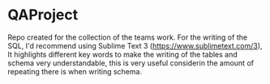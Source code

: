 # QAProject
Repo created for the collection of the teams work.
For the writing of the SQL, I'd recommend using Sublime Text 3 (https://www.sublimetext.com/3), It highlights different key words to make the writing of the tables and schema very understandable, this is very useful considerin the amount of repeating there is when writing schema.
